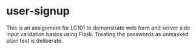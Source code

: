 # user-signup

This is an assignment for LC101 to demonstrate web form and server side input validation basics using Flask.  Treating the passwords as unmasked plain text is deliberate.
